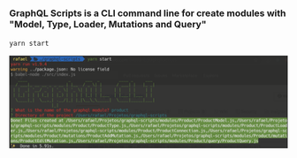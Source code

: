 ### GraphQL Scripts is a CLI command line for create modules with "Model, Type, Loader, Mutations and Query"

```bash
yarn start
```
![](cli.png)
